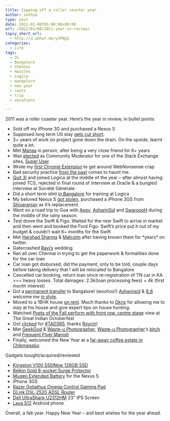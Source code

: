 ```yaml
---
title: Capping off a roller coaster year
author: sathya
type: post
date: 2012-01-06T05:00:00+00:00
url: /2012/01/06/2011-year-in-review/
topsy_short_url:
  - http://u.sbhat.me/yJPNgS
categories:
  - Life
tags:
  - 3i
  - Bangalore
  - Chennai
  - Hassles
  - Logica
  - mangalore
  - new year
  - rants
  - trip
  - vacations

---
```

2011 was a roller coaster year. Here’s the year in review, in bullet points

  * Sold off my iPhone 3G and purchased a Nexus S
  * Supposed long term US stay [gets cut short][1].
  * 3+ years of work on project gone down the drain. On the upside, learnt quite a lot.
  * Met [Manaa][2] in person, after being a very close friend for 6+ years
  * Was [elected][3] as Community Moderator for one of the Stack Exchange sites, [Super User][4]
  * Wrote my [first Chrome Extension][5] to get around WebNonsense crap
  * Bad security practice [from the past][6] comes to haunt me.
  * [Quit 3i][7] and joined Logica at the middle of the year – after almost having joined TCS, rejected in final round of interview at Oracle & a bungled interview at Société Générale.
  * Did a short term stint [in Bangalore][8] for training at Logica
  * My beloved Nexus S [got stolen][9], purchased a iPhone 3GS from [Shivaranjan][10] as it’s replacement
  * Went on a road trip to Goa with [Appy][11], [AshwinSid][12] and [SwaroopH][13] during the middle of the rainy season.
  * Test drove the Swift & Figo. Waited for the new Swift to arrive in market and then went and booked the Ford Figo. Swift’s price put it out of my budget & couldn’t wait 6+ months for the Swift
  * Met [Harshad Sharma][14] & [Malcolm][15] after having known them for \*years\* on twitter.
  * Gatecrashed [Ravi’s][16] wedding.
  * Ran all over Chennai in trying to get the paperwork & formalities done for the car loan
  * Car loan got disbursed, did the payment, only to be told, couple days before taking delivery that I will be relocated to Bangalore
  * Cancelled car booking, return loan since re-registration of TN car in KA === heavy losses. Total damages: 2.3k(loan processing fees) + 4k (first month interest)
  * Got a [permanent transfer][17] to Bangalore! (woohoo!) [Ashwinsid][12] & [9_6][18] welcome me [in style][19].
  * Moved to a 1BHK house [on rent][20]. Much thanks to [Dkris][21] for allowing me to stay at his house and give expert tips on house hunting.
  * Watched [Poets of the Fall perform with front row, centre stage][22] view at The Great Indian Octoberfest
  * Got [clicked][23] for [#TAD365][24], thanks [Roycin][25]!
  * Met [GeekGod][26] & [Waste-u Photographer][27], [Waste-u Photographer][27]’s [bitch][28] and [Frequent Flyer Manish][29]
  * Finally, welcomed the New Year at a [far-away coffee estate in Chikmagalur][30].

Gadgets bought/acquired/reviewed

  * [Kingston V100 SSDNow 128GB SSD][31]
  * [Belkin Gold 8-socket Surge Protector][32]
  * [Mugen Extended Battery][33] for the Nexus S
  * iPhone 3GS
  * [Razer Goliathus Omega Control Gaming Pad][34]
  * [DLink DSL-2520 ADSL Router][35]
  * [Dell UltraSharp U2312HM][36] 23” IPS Screen
  * [Lava S12][37] Android phone

Overall, a fab year. Happy New Year – and best wishes for the year ahead.

 [1]: http://sathyabh.at/2010/12/26/of-thanksgiving-trip-gadget-overloads-cancelled-christmas-trip-back-to-india/
 [2]: https://twitter.com/#!/khatteemithi
 [3]: http://blog.stackoverflow.com/2011/02/welcome-our-new-trilogy-moderators-for-2011/
 [4]: http://superuser.com
 [5]: http://sathyabh.at/2011/02/04/websense-redirect-my-first-chrome-extension/
 [6]: http://sathyabh.at/2011/05/09/my-unmonitored-gmail-account-gets-compromised/
 [7]: http://sathyabh.at/2011/04/22/goodbye-3i/
 [8]: http://sathyabh.at/2011/05/15/bangalored/
 [9]: http://sathyabh.at/2011/08/07/of-dead-hard-drives-stolen-phones-icici-bank-dumbassery/
 [10]: http://twitter.com/shivaranjan
 [11]: http://twitter.com/unitechy
 [12]: http://twitter.com/ashwinsid
 [13]: http://twitter.com/SwaroopH
 [14]: https://twitter.com/#!/hiway
 [15]: https://twitter.com/#!/mloclam
 [16]: https://twitter.com/#!/ravim85
 [17]: http://twitter.com/SathyaBhat/statuses/110975285003948032
 [18]: http://twitter.com/9_6
 [19]: https://twitter.com/#!/ashwinsid/statuses/115301206611595264
 [20]: http://twitter.com/ashwinsid/statuses/120438958848094208
 [21]: http://twitter.com/dkris
 [22]: http://www.flickr.com/photos/sathyabhat/sets/72157628124234656/
 [23]: http://www.flickr.com/photos/roycin/6314736600/in/faves-sathyabhat/
 [24]: http://t.royc.in/
 [25]: https://twitter.com/#!/roycind
 [26]: http://twitter.com/rambinggeek
 [27]: https://www.facebook.com/RishPhotography
 [28]: http://twitter.com/e_anurag
 [29]: http://twitter.com/m4n1sh
 [30]: http://www.flickr.com/photos/sathyabhat/sets/72157628673244635/
 [31]: http://sathyabh.at/2011/03/29/installing-the-kingston-v100-ssdnow-128gb-ssd-on-a-hp-envy-14/
 [32]: http://www.belkin.com/in/IWCatProductPage.process?Product_Id=481734
 [33]: http://sathyabh.at/2011/07/14/mugen-extended-battery-for-the-nexus-s-review/
 [34]: http://www.flipkart.com/gaming/mousepads/itmdyfyduhuv5za6?affid=sathyasath
 [35]: http://www.flipkart.com/computers/network-components/routers/itmd2a539czjjnrh?affid=sathyasath
 [36]: http://www.flickr.com/photos/sathyabhat/tags/2312hm
 [37]: http://techie-buzz.com/mobile-news/lava-s12-review.html